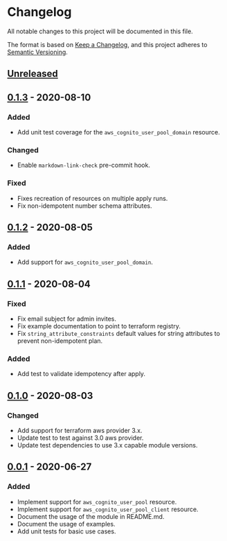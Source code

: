 # Changelog
All notable changes to this project will be documented in this file.

The format is based on [Keep a Changelog](https://keepachangelog.com/en/1.0.0/),
and this project adheres to [Semantic Versioning](https://semver.org/spec/v2.0.0.html).

## [Unreleased]

## [0.1.3] - 2020-08-10
### Added
- Add unit test coverage for the `aws_cognito_user_pool_domain` resource.
### Changed
- Enable `markdown-link-check` pre-commit hook.
### Fixed
- Fixes recreation of resources on multiple apply runs.
- Fix non-idempotent number schema attributes.

## [0.1.2] - 2020-08-05
### Added
- Add support for `aws_cognito_user_pool_domain`.

## [0.1.1] - 2020-08-04
### Fixed
- Fix email subject for admin invites.
- Fix example documentation to point to terraform registry.
- Fix `string_attribute_constraints` default values for string attributes to prevent non-idempotent plan.

### Added
- Add test to validate idempotency after apply.

## [0.1.0] - 2020-08-03
### Changed
- Add support for terraform aws provider 3.x.
- Update test to test against 3.0 aws provider.
- Update test dependencies to use 3.x capable module versions.

## [0.0.1] - 2020-06-27
### Added
- Implement support for `aws_cognito_user_pool` resource.
- Implement support for `aws_cognito_user_pool_client` resource.
- Document the usage of the module in README.md.
- Document the usage of examples.
- Add unit tests for basic use cases.

<!-- markdown-link-check-disable -->
[Unreleased]: https://github.com/mineiros-io/terraform-aws-cognito-user-pool/compare/v0.1.3...HEAD
[0.1.3]: https://github.com/mineiros-io/terraform-aws-cognito-user-pool/compare/v0.1.2...v0.1.3
<!-- markdown-link-check-enable -->
[0.1.2]: https://github.com/mineiros-io/terraform-aws-cognito-user-pool/compare/v0.1.1...v0.1.2
[0.1.1]: https://github.com/mineiros-io/terraform-aws-cognito-user-pool/compare/v0.1.0...v0.1.1
[0.1.0]: https://github.com/mineiros-io/terraform-aws-cognito-user-pool/compare/v0.0.1...v0.1.0
[0.0.1]: https://github.com/mineiros-io/terraform-aws-cognito-user-pool/releases/tag/v0.0.1
